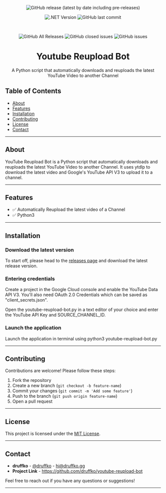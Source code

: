 <div align="center">

![GitHub release (latest by date including pre-releases)](https://img.shields.io/github/v/release/druffko/youtube-reupload-bot?include_prereleases)

![.NET Version](https://img.shields.io/badge/stability-testing-yellow)
![GitHub last commit](https://img.shields.io/github/last-commit/druffko/youtube-reupload-bot)

  <br>

  ![GitHub All Releases](https://img.shields.io/github/downloads/druffko/youtube-reupload-bot/total)
  ![GitHub closed issues](https://img.shields.io/github/issues-closed/druffko/youtube-reupload-bot)
  ![GitHub issues](https://img.shields.io/github/issues/druffko/youtube-reupload-bot)
  
  <h1>Youtube Reupload Bot</h1>
  <p>
    A Python script that automatically downloads and reuploads the latest YouTube Video to another Channel<br>
  </p>
</div>

## Table of Contents
- [About](#about)
- [Features](#features)
- [Installation](#installation)
- [Contributing](#contributing)
- [License](#license)
- [Contact](#contact)

---

## About

YouTube Reupload Bot is a Python script that automatically downloads and reuploads the latest YouTube Video to another Channel. It uses ytdlp to download the latest video and Google's YouTube API V3 to upload it to a channel.

---

## Features

- ✅ Automatically Reupload the latest video of a Channel
- ✅ Python3

---

## Installation

### Download the latest version

To start off, please head to the [releases page](https://github.com/druffko/youtube-reupload-bot/releases) and download the latest release version.

### Entering credentials
Create a project in the Google Cloud console and enable the YouTube Data API V3. You'll also need OAuth 2.0 Credentials which can be saved as "client_secrets.json".

Open the youtube-reupload-bot.py in a text editor of your choice and enter the YouTube API Key and SOURCE_CHANNEL_ID.

### Launch the application

Launch the application in terminal using python3 youtube-reupload-bot.py

---

## Contributing

Contributions are welcome! Please follow these steps:

1. Fork the repository
2. Create a new branch (`git checkout -b feature-name`)
3. Commit your changes (`git commit -m 'Add some feature'`)
4. Push to the branch (`git push origin feature-name`)
5. Open a pull request

---

## License

This project is licensed under the [MIT License](LICENSE).

---

## Contact

- **druffko** - [@druffko](https://twitter.com/druffko) - hi@druffko.gg
- **Project Link** - https://github.com/druffko/youtube-reupload-bot

Feel free to reach out if you have any questions or suggestions!

---